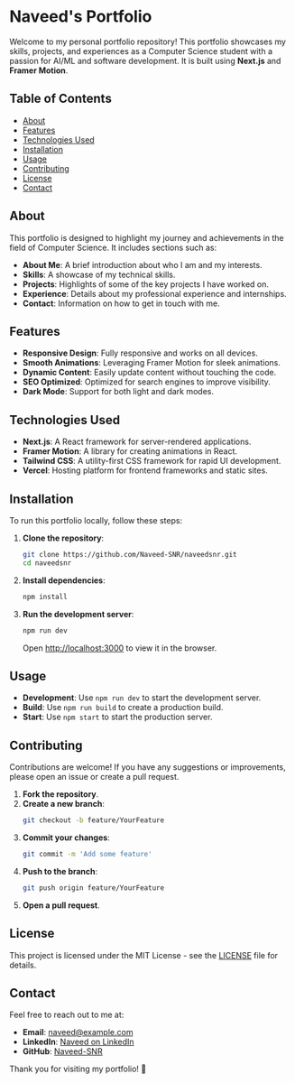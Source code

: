 # Naveed's Portfolio

Welcome to my personal portfolio repository! This portfolio showcases my skills, projects, and experiences as a Computer Science student with a passion for AI/ML and software development. It is built using **Next.js** and **Framer Motion**.

## Table of Contents

- [About](#about)
- [Features](#features)
- [Technologies Used](#technologies-used)
- [Installation](#installation)
- [Usage](#usage)
- [Contributing](#contributing)
- [License](#license)
- [Contact](#contact)

## About

This portfolio is designed to highlight my journey and achievements in the field of Computer Science. It includes sections such as:

- **About Me**: A brief introduction about who I am and my interests.
- **Skills**: A showcase of my technical skills.
- **Projects**: Highlights of some of the key projects I have worked on.
- **Experience**: Details about my professional experience and internships.
- **Contact**: Information on how to get in touch with me.

## Features

- **Responsive Design**: Fully responsive and works on all devices.
- **Smooth Animations**: Leveraging Framer Motion for sleek animations.
- **Dynamic Content**: Easily update content without touching the code.
- **SEO Optimized**: Optimized for search engines to improve visibility.
- **Dark Mode**: Support for both light and dark modes.

## Technologies Used

- **Next.js**: A React framework for server-rendered applications.
- **Framer Motion**: A library for creating animations in React.
- **Tailwind CSS**: A utility-first CSS framework for rapid UI development.
- **Vercel**: Hosting platform for frontend frameworks and static sites.

## Installation

To run this portfolio locally, follow these steps:

1. **Clone the repository**:
    ```sh
    git clone https://github.com/Naveed-SNR/naveedsnr.git
    cd naveedsnr
    ```

2. **Install dependencies**:
    ```sh
    npm install
    ```

3. **Run the development server**:
    ```sh
    npm run dev
    ```
    Open [http://localhost:3000](http://localhost:3000) to view it in the browser.

## Usage

- **Development**: Use `npm run dev` to start the development server.
- **Build**: Use `npm run build` to create a production build.
- **Start**: Use `npm start` to start the production server.

## Contributing

Contributions are welcome! If you have any suggestions or improvements, please open an issue or create a pull request. 

1. **Fork the repository**.
2. **Create a new branch**:
    ```sh
    git checkout -b feature/YourFeature
    ```
3. **Commit your changes**:
    ```sh
    git commit -m 'Add some feature'
    ```
4. **Push to the branch**:
    ```sh
    git push origin feature/YourFeature
    ```
5. **Open a pull request**.

## License

This project is licensed under the MIT License - see the [LICENSE](LICENSE) file for details.

## Contact

Feel free to reach out to me at:

- **Email**: naveed@example.com
- **LinkedIn**: [Naveed on LinkedIn](https://www.linkedin.com/in/naveedsnr)
- **GitHub**: [Naveed-SNR](https://github.com/Naveed-SNR)

Thank you for visiting my portfolio! 🚀
